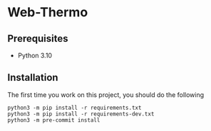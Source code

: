 # Web-Thermo

## Prerequisites

- Python 3.10

## Installation
<!-- https://www.architecture-performance.fr/ap_blog/some-pre-commit-git-hooks-for-python/ -->
<!-- https://marcobelo.medium.com/setting-up-python-black-on-visual-studio-code-5318eba4cd00 -->
The first time you work on this project, you should do the following
```
python3 -m pip install -r requirements.txt
python3 -m pip install -r requirements-dev.txt
python3 -m pre-commit install
```
